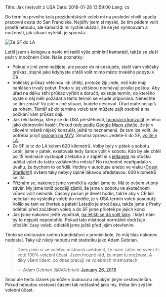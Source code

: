 Title: Jak (ne)volit z USA
Date: 2018-01-28 13:59:00
Lang: cs


Do termínu prvního kola prezidentských voleb mi na poslední chvíli spadla pracovní cesta do San Franciska. Nejdřív jsem si myslel, že tím pádem volit prostě nebudu, ale kamarádi mi rychle ukázali, že se jen vymlouvám a možností, jak situaci vyřešit, je spousta.

![Ze SF do LA]({static}/images/sf-la.png)

Letěl jsem s kolegou a navíc mi radili výše zmínění kamarádi, takže se sluší psát v množném čísle. Naše poznatky:

- Pokud v jiné zemi nežijete, ale pouze do ní cestujete, stačí vám voličský průkaz, stejně jako kdybyste chtěli volit mimo místo trvalého pobytu v ČR.
- Voličský průkaz většinou lidi chtějí, protože žijí jinde, než kde mají nahlášen trvalý pobyt. Proto si jej většinou nechávají posílat poštou. Aby úřad na dálku stihl průkaz vyřídit a doručit, existuje termín, do kterého byste o něj měli požádat a tento termín se všude připomíná. Nenechte se tím zmást! Vy jste v jiné situaci, budete cestovat. Úřad máte nejspíš za rohem. Téměř až do termínu voleb tam můžete zajít osobně a na počkání vám průkaz dají.
- Jak řekl kolega, který se do USA přestěhoval, [honorární konzulát](https://cs.wikipedia.org/wiki/Honor%C3%A1rn%C3%AD_konzul) je něco jako dobrovolní hasiči. Pokud tedy [podle Google Maps zjistíte](https://goo.gl/maps/fxe6hM8VchF2), že je v cílovém městě nějaký konzulát, ještě to neznamená, že tam lze volit. Je potřeba projít [seznam na MZV](https://www.mzv.cz/jnp/cz/o_ministerstvu/adresar_diplomatickych_misi/ceske_urady_v_zahranici/?zn=S-U). Smutná zpráva: Jedete-li do SF, [volíte v LA](https://www.mzv.cz/losangeles/cz/).
- Ze SF je to do LA kolem 620 kilometrů. Volby byly v pátek a sobotu. Letěli jsme v pátek, existovala tedy šance volit v sobotu. Kdo by ale chtěl po 15 hodinách vystoupit z letadla a v zápětí si s [jetlagem](https://cs.wikipedia.org/wiki/P%C3%A1smov%C3%A1_nemoc) na otočku udělat výlet do takto vzdáleného města? No rozhodně nepřipadalo v úvahu, že bychom to odřídili. Hodiny v autobuse anebo ve vlaku ([Coast Starlight](https://www.amtrak.com/routes/coast-starlight-train.html)!) ovšem taky nebyly úplně lákavou představou. 600 kilometrů se lítá.
- Přiznám se, nakonec jsme vyměkli a vzdali jsme to. Má to ovšem vtipný závěr. My jsme totiž později zjistili, že jsme v sobotu ve skutečnosti vůbec volit nemohli. Časový posun je devět hodin, takže aby v ČR lidi nečekali na výsledky voleb do neděle, je v USA termín voleb posunutý. Volilo se tam ve čtvrtek a pátek! Letadlo je stroj času, takže jsme z Prahy odlétali před začátkem voleb a do SF jsme přileteli po jejich konci.
- Jak jsme nakonec ještě vypátrali, [na letišti se dá volit taky](http://www.prg.aero/cs/aktuality/aktuality/umisteni-volebni-mistnosti-v-arealu-letiste/). I když nám by to nejspíš nepomohlo. Pokud tato místnost normálně dodržuje oficiální časy voleb, odletěli jsme ještě před jejím otevřením.

Tímto se omlouvám svému kandidátovi v prvním kole, že můj hlas nakonec nedostal. Taky už nikdy nebudu mít statistiku jako Adam Gebrian.

<blockquote class="twitter-tweet" data-lang="en"><p lang="cs" dir="ltr">Dnes jsem si ve volební místnosti uvědomil, že mám zatím ve svém životě 100% volební účast. Jsem hrozně rád, že mám tu možnost. A díky všem lidem, co dnes pracují ve volebních místnostech.</p>&mdash; Adam Gebrian (@AGebrian) <a href="https://twitter.com/AGebrian/status/956958773318471680?ref_src=twsrc%5Etfw">January 26, 2018</a></blockquote>

Snad ale tento článek pomůže v budoucnu nějakým jiným cestovatelům. Pokud nebudou cestovat časem tak nešťastně jako my, třeba tím zvýším volební účast.
